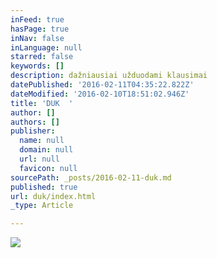 ```yaml
---
inFeed: true
hasPage: true
inNav: false
inLanguage: null
starred: false
keywords: []
description: dažniausiai užduodami klausimai
datePublished: '2016-02-11T04:35:22.822Z'
dateModified: '2016-02-10T18:51:02.946Z'
title: 'DUK  '
author: []
authors: []
publisher:
  name: null
  domain: null
  url: null
  favicon: null
sourcePath: _posts/2016-02-11-duk.md
published: true
url: duk/index.html
_type: Article

---
```

![](https://the-grid-user-content.s3-us-west-2.amazonaws.com/4acf0ef2-1030-48fb-952d-0f9a4cd845bf.jpg)